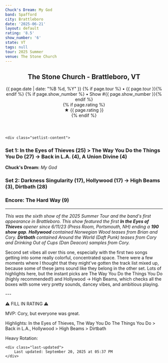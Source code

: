 ```yaml
---
Chuck's Dream: My God
band: Spafford
city: Brattleboro
date: '2025-06-21'
layout: default
rating: '8.5'
show_number: '6'
state: VT
tags: null
tour: 2025 Summer
venue: The Stone Church
---
```


<article class="show-card">
    <header class="show-header">
        <h1>The Stone Church - Brattleboro, VT</h1>
        <div class="show-meta">
            {{ page.date | date: "%B %d, %Y" }}
            {% if page.tour %} • {{ page.tour }}{% endif %}
            {% if page.show_number %} • Show #{{ page.show_number }}{% endif %}
        </div>
        {% if page.rating %}
        <div class="show-rating">★ {{ page.rating }}</div>
        {% endif %}
    </header>
    
    <div class="setlist-content">
<h3 class="setlist-header"><strong>Set 1:</strong>  <span class="jam-entry jam-tooltip jam-link" data-tooltip="<strong>Timing:</strong> 25:14<br><strong>Notes:</strong> The first opener since 6/11/23 (Press Room, Portsmouth, NH) ending a 190 show gap. 
" data-url="/jam-chart/?filter=In the Eyes of Thieves">In the Eyes of Thieves</span> (25) > <strong class="highlighted-jam jam-tooltip jam-link" data-tooltip="<strong>Timing:</strong> 27:00<br><strong>Notes:</strong> Trudges through gooey (sorta lethargic) space before moving onto a dazzling dancefloor. A round of peaks, and then a choppy groove that builds brightly -&gt; Back in L.A.
" data-url="/jam-chart/?filter=The Way You Do the Things You Do">The Way You Do the Things You Do</strong> (27) -> Back in L.A. (4), A Union Divine (4)</h3>
<p class="chucks-dream"><strong>Chuck's Dream:</strong> <em> My God</em></p>
<h3 class="setlist-header"><strong>Set 2:</strong>  Darkness Singularity (17), <strong class="highlighted-jam jam-tooltip jam-link" data-tooltip="<strong>Timing:</strong> 17:21<br><strong>Notes:</strong> Moves through a shimmering, timbered wilderness before dipping its toes into the water, swimming downstream, and eventually fading into night -&gt; High Beams. Absolutely beautiful scenery." data-url="/jam-chart/?filter=Hollywood">Hollywood</strong> (17) -> High Beams (3), <span class="jam-entry jam-tooltip jam-link" data-tooltip="<strong>Timing:</strong> 28:06<br><strong>Notes:</strong> Straightforward, but Shon lays down an awesome, steady groove.
" data-url="/jam-chart/?filter=Dirtbath">Dirtbath</span> (28)</h3>
<h3 class="setlist-header"><strong>Encore:</strong>  The Hard Way (9)</h3>
<hr class="section-divider">
<p class="show-notes"><em>This was the sixth show of the 2025 Summer Tour and the band's first appearance in Brattleboro. This show featured the first <strong>In the Eyes of Thieves</strong> opener since 6/11/23 (Press Room, Portsmouth, NH) ending a <strong>190 show gap</strong>. <strong>Hollywood</strong> contained Norwegian Wood teases from Brian and Cory. <strong>Dirtbath</strong> contained Around the World (Daft Punk) teases from Cory and Drinking Out of Cups (Dan Deacon) samples from Cory.</em></p>
<p class="review-text">Second set vibes all over this one, especially with the first two songs getting into some really colorful, concentrated space. There were a few moments where I thought that they might've gotten the track list mixed up, because some of these jams sound like they belong in the other set. Lots of highlights here, but the instant picks are The Way You Do the Things You Do (highly recommended!) and Hollywood -> High Beams, which checks all the boxes with some very pretty sounds, dancey vibes, and ambitious playing.</p>
<p class="review-text">---</p>
<p class="review-text">⚠️ FILL IN RATING ⚠️</p>
<p class="review-text">MVP:  Cory, but everyone was great.</p>
<p class="review-text">Highlights:  In the Eyes of Thieves, The Way You Do The Things You Do > Back in L.A., Hollywood > High Beams > Dirtbath</p>
<p class="review-text">Heavy Rotation:</p>
    </div>
    
    <div class="last-updated">
        Last updated: September 20, 2025 at 05:37 PM
    </div>
</article>